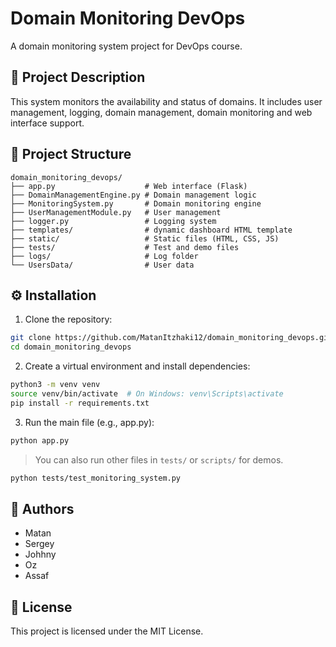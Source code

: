 # Domain Monitoring DevOps

A domain monitoring system project for DevOps course.

## 📌 Project Description

This system monitors the availability and status of domains. It includes user management, logging, domain management, domain monitoring and web interface support.

## 🧱 Project Structure

```
domain_monitoring_devops/
├── app.py                    # Web interface (Flask)
├── DomainManagementEngine.py # Domain management logic
├── MonitoringSystem.py       # Domain monitoring engine
├── UserManagementModule.py   # User management
├── logger.py                 # Logging system
├── templates/                # dynamic dashboard HTML template
├── static/                   # Static files (HTML, CSS, JS)
├── tests/                    # Test and demo files
├── logs/                     # Log folder
└── UsersData/                # User data
```

## ⚙️ Installation

1. Clone the repository:

```bash
git clone https://github.com/MatanItzhaki12/domain_monitoring_devops.git
cd domain_monitoring_devops
```

2. Create a virtual environment and install dependencies:

```bash
python3 -m venv venv
source venv/bin/activate  # On Windows: venv\Scripts\activate
pip install -r requirements.txt
```

3. Run the main file (e.g., app.py):

```bash
python app.py
```

> You can also run other files in `tests/` or `scripts/` for demos.

```bash
python tests/test_monitoring_system.py
```

## 👤 Authors

* Matan
* Sergey
* Johhny
* Oz
* Assaf

## 📄 License

This project is licensed under the MIT License.
